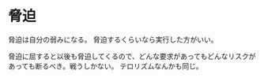 # 脅迫

脅迫は自分の弱みになる。
脅迫するくらいなら実行した方がいい。

脅迫に屈すると以後も脅迫してくるので、どんな要求があってもどんなリスクがあっても断るべき。戦うしかない。
テロリズムなんかも同じ。
